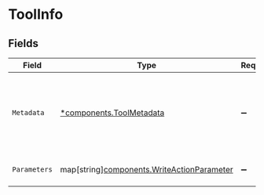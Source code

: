 # ToolInfo


## Fields

| Field                                                                                         | Type                                                                                          | Required                                                                                      | Description                                                                                   |
| --------------------------------------------------------------------------------------------- | --------------------------------------------------------------------------------------------- | --------------------------------------------------------------------------------------------- | --------------------------------------------------------------------------------------------- |
| `Metadata`                                                                                    | [*components.ToolMetadata](../../models/components/toolmetadata.md)                           | :heavy_minus_sign:                                                                            | The manifest for a tool that can be used to augment Glean Assistant.                          |
| `Parameters`                                                                                  | map[string][components.WriteActionParameter](../../models/components/writeactionparameter.md) | :heavy_minus_sign:                                                                            | Parameters supported by the tool.                                                             |